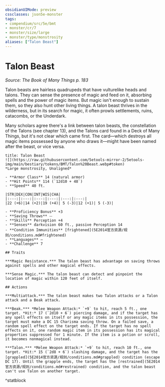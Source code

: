 ```yaml
---
obsidianUIMode: preview
cssclasses: json5e-monster
tags:
- compendium/src/5e/bmt
- monster/cr/7
- monster/size/large
- monster/type/monstrosity
aliases: ["Talon Beast"]
---
```

# Talon Beast
*Source: The Book of Many Things p. 183*  

Talon beasts are hairless quadrupeds that have vulturelike heads and talons. They can sense the presence of magic and feed on it, absorbing spells and the power of magic items. But magic isn't enough to sustain them, so they also hunt other living things. A talon beast thrives in the wilderness, but in its search for magic, it often prowls settlements, ruins, catacombs, or the Underdark.

Many scholars agree there's a link between talon beasts, the constellation of the Talons (see chapter 13), and the Talons card found in a Deck of Many Things, but it's not clear which came first. The card—which destroys all magic items possessed by anyone who draws it—might have been named after the beast, or vice versa.

```ad-statblock
title: Talon Beast
![](https://raw.githubusercontent.com/5etools-mirror-2/5etools-img/main/bestiary/tokens/BMT/Talon%20Beast.webp#token)
*Large monstrosity, Unaligned*

- **Armor Class** 14 (natural armor)
- **Hit Points** 114 (`12d10 + 48`)
- **Speed** 40 ft.

|STR|DEX|CON|INT|WIS|CHA|
|:---:|:---:|:---:|:---:|:---:|:---:|
|22 (+6)|14 (+2)|19 (+4)| 5 (-3)|12 (+1)| 5 (-3)|

- **Proficiency Bonus** +3
- **Saving Throws** ⏤
- **Skills** Perception +4
- **Senses** darkvision 60 ft., passive Perception 14
- **Condition Immunities** [frightened](5E2014官方资源/规则/conditions.md#frightened)
- **Languages** —
- **Challenge** 7

## Traits

***Magic Resistance.*** The talon beast has advantage on saving throws against spells and other magical effects.

***Sense Magic.*** The talon beast can detect and pinpoint the location of magic within 120 feet of itself.

## Actions

***Multiattack.*** The talon beast makes two Talon attacks or a Talon attack and a Beak attack.

***Beak.*** *Melee Weapon Attack:* `+9` to hit, reach 5 ft., one target. *Hit:* 17 (`2d10 + 6`) piercing damage, and if the target has any spell effects on itself or any magic items in its possession, the target must make a DC 15 Charisma saving throw. On a failed save, a random spell effect on the target ends. If the target has no spell effects on it, one random magic item in its possession has its magical properties suppressed for 1 minute. If the item is a potion or scroll, it becomes nonmagical instead.

***Talon.*** *Melee Weapon Attack:* `+9` to hit, reach 10 ft., one target. *Hit:* 15 (`2d8 + 6`) slashing damage, and the target has the [grappled](5E2014官方资源/规则/conditions.md#grappled) condition (escape DC 17). Until the grapple ends, the target has the [restrained](5E2014官方资源/规则/conditions.md#restrained) condition, and the talon beast can't use Talon on another target.
```
^statblock